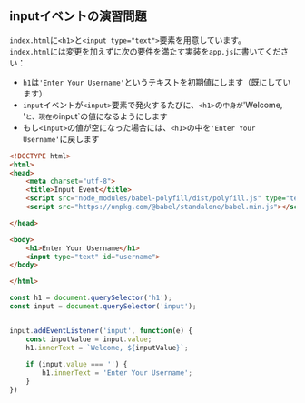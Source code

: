 ## inputイベントの演習問題

`index.html`に`<h1>`と`<input type="text">`要素を用意しています。  
`index.html`には変更を加えずに次の要件を満たす実装を`app.js`に書いてください：  

- `h1`は`'Enter Your Username'`というテキストを初期値にします（既にしています）
- `input`イベントが`<input>`要素で発火するたびに、`<h1>`の`中身が`'Welcome, '`と、現在の`input`の値になるようにします
- もし`<input>`の値が空になった場合には、`<h1>`の中を`'Enter Your Username'`に戻します

```html
<!DOCTYPE html>
<html>
<head>
    <meta charset="utf-8">
    <title>Input Event</title>
    <script src="node_modules/babel-polyfill/dist/polyfill.js" type="text/javascript"> </script>
    <script src="https://unpkg.com/@babel/standalone/babel.min.js"></script>

</head>

<body>
    <h1>Enter Your Username</h1>
    <input type="text" id="username">
</body>

</html>
```

```js
const h1 = document.querySelector('h1');
const input = document.querySelector('input');


input.addEventListener('input', function(e) {
    const inputValue = input.value;
    h1.innerText = `Welcome, ${inputValue}`;
    
    if (input.value === '') {
        h1.innerText = 'Enter Your Username';
    }
})
```